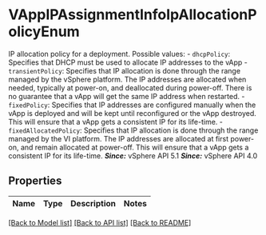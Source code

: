 # VAppIPAssignmentInfoIpAllocationPolicyEnum

IP allocation policy for a deployment.  Possible values: - `dhcpPolicy`: Specifies that DHCP must be used to allocate IP addresses to the vApp - `transientPolicy`: Specifies that IP allocation is done through the range managed by the   vSphere platform.      The IP addresses are allocated when needed, typically at   power-on, and deallocated during power-off. There is no guarantee that a   vApp will get the same IP address when restarted. - `fixedPolicy`: Specifies that IP addresses are configured manually when the vApp is deployed   and will be kept until reconfigured or the vApp destroyed.      This will ensure   that a vApp gets a consistent IP for its life-time. - `fixedAllocatedPolicy`: Specifies that IP allocation is done through the range managed by the VI   platform.      The IP addresses are allocated at first power-on, and remain   allocated at power-off. This will ensure that a vApp gets a consistent   IP for its life-time.      ***Since:*** vSphere API 5.1  ***Since:*** vSphere API 4.0 

## Properties
Name | Type | Description | Notes
------------ | ------------- | ------------- | -------------

[[Back to Model list]](../README.md#documentation-for-models) [[Back to API list]](../README.md#documentation-for-api-endpoints) [[Back to README]](../README.md)


